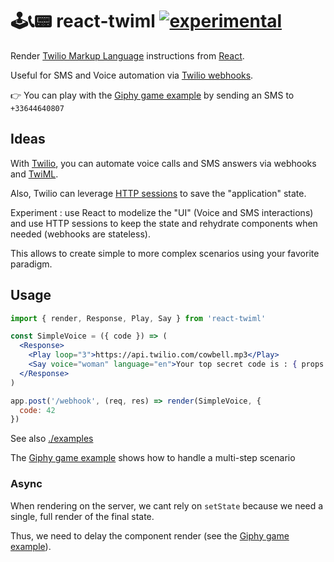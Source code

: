 # 🕹📞📟 react-twiml [![experimental](http://badges.github.io/stability-badges/dist/experimental.svg)](http://github.com/badges/stability-badges)

Render [Twilio Markup Language](https://www.twilio.com/docs/api/twiml) instructions from [React](https://facebook.github.io/react/).

Useful for SMS and Voice automation via [Twilio webhooks](https://www.twilio.com/docs/api/ip-messaging/webhooks).

👉  You can play with the [Giphy game example](./examples/GiphyGame.js) by sending an SMS to `+33644640807`

## Ideas

With [Twilio](http://twilio.com), you can automate voice calls and SMS answers via webhooks and [TwiML](https://www.twilio.com/docs/api/twiml).

Also, Twilio can leverage [HTTP sessions](https://support.twilio.com/hc/en-us/articles/223136287-How-do-Twilio-cookies-work-) to save the "application" state.

Experiment : use React to modelize the "UI" (Voice and SMS interactions) and use HTTP sessions to keep the state and rehydrate components when needed (webhooks are stateless).

This allows to create simple to more complex scenarios using your favorite paradigm.

## Usage

```jsx
import { render, Response, Play, Say } from 'react-twiml'

const SimpleVoice = ({ code }) => (
  <Response>
    <Play loop="3">https://api.twilio.com/cowbell.mp3</Play>
    <Say voice="woman" language="en">Your top secret code is : { props.code }</Say>
  </Response>
)

app.post('/webhook', (req, res) => render(SimpleVoice, {
  code: 42
})
```

See also [./examples](./examples)

The [Giphy game example](./examples/GiphyGame.js) shows how to handle a multi-step scenario

### Async

When rendering on the server, we cant rely on `setState` because we need a single, full render of the final state.

Thus, we need to delay the component render (see the [Giphy game example](./examples/GiphyGame)).


